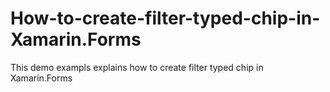 # How-to-create-filter-typed-chip-in-Xamarin.Forms
This demo exampls explains how to create filter typed chip in Xamarin.Forms
